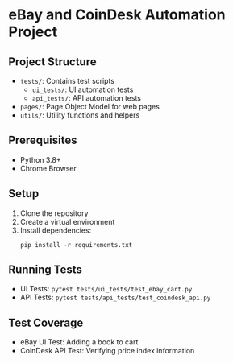 # eBay and CoinDesk Automation Project

## Project Structure
- `tests/`: Contains test scripts
  - `ui_tests/`: UI automation tests
  - `api_tests/`: API automation tests
- `pages/`: Page Object Model for web pages
- `utils/`: Utility functions and helpers

## Prerequisites
- Python 3.8+
- Chrome Browser

## Setup
1. Clone the repository
2. Create a virtual environment
3. Install dependencies:
   ```
   pip install -r requirements.txt
   ```

## Running Tests
- UI Tests: `pytest tests/ui_tests/test_ebay_cart.py`
- API Tests: `pytest tests/api_tests/test_coindesk_api.py`

## Test Coverage
- eBay UI Test: Adding a book to cart
- CoinDesk API Test: Verifying price index information